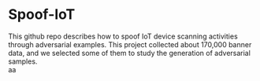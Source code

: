# Spoof-IoT
This github repo describes how to spoof IoT device scanning activities through adversarial examples. This project collected about 170,000 banner data, and we selected some of them to study the generation of adversarial samples.  
aa
